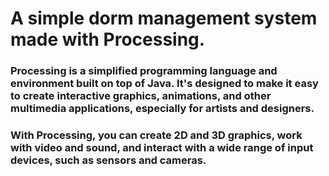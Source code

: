 # A simple dorm management system made with Processing.
<h3>Processing is a simplified programming language and environment built on top of Java. It's designed to make it easy to create interactive graphics, animations, and other multimedia applications, especially for artists and designers. </h3>

<h3>With Processing, you can create 2D and 3D graphics, work with video and sound, and interact with a wide range of input devices, such as sensors and cameras.</h3>
